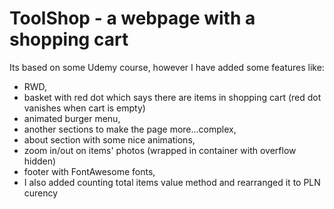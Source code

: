# ToolShop - a webpage with a shopping cart

Its based on some Udemy course, however I have added some features like:
- RWD, 
- basket with red dot which says there are items in shopping cart (red dot vanishes when cart is empty)
- animated burger menu,
- another sections to make the page more...complex, 
- about section with some nice animations, 
- zoom in/out on items' photos (wrapped in container with overflow hidden)
- footer with FontAwesome fonts, 
- I also added counting total items value method and rearranged it to PLN curency

